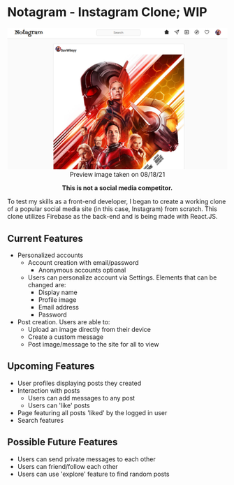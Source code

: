 # Notagram - Instagram Clone; WIP

<div align="center">

![Preview](/src/images/preview.png "Preview")
Preview image taken on 08/18/21

**This is not a social media competitor.**</div>

To test my skills as a front-end developer, I began to create a working clone of a popular social media site (in this case, Instagram) from scratch. This clone utilizes Firebase as the back-end and is being made with React.JS.

## Current Features

* Personalized accounts
  * Account creation with email/password
    * Anonymous accounts optional
  * Users can personalize account via Settings. Elements that can be changed are:
    * Display name
    * Profile image
    * Email address
    * Password
* Post creation. Users are able to:
  * Upload an image directly from their device
  * Create a custom message
  * Post image/message to the site for all to view

## Upcoming Features

* User profiles displaying posts they created
* Interaction with posts
  * Users can add messages to any post
  * Users can 'like' posts
* Page featuring all posts 'liked' by the logged in user
* Search features

## Possible Future Features

* Users can send private messages to each other
* Users can friend/follow each other
* Users can use 'explore' feature to find random posts
